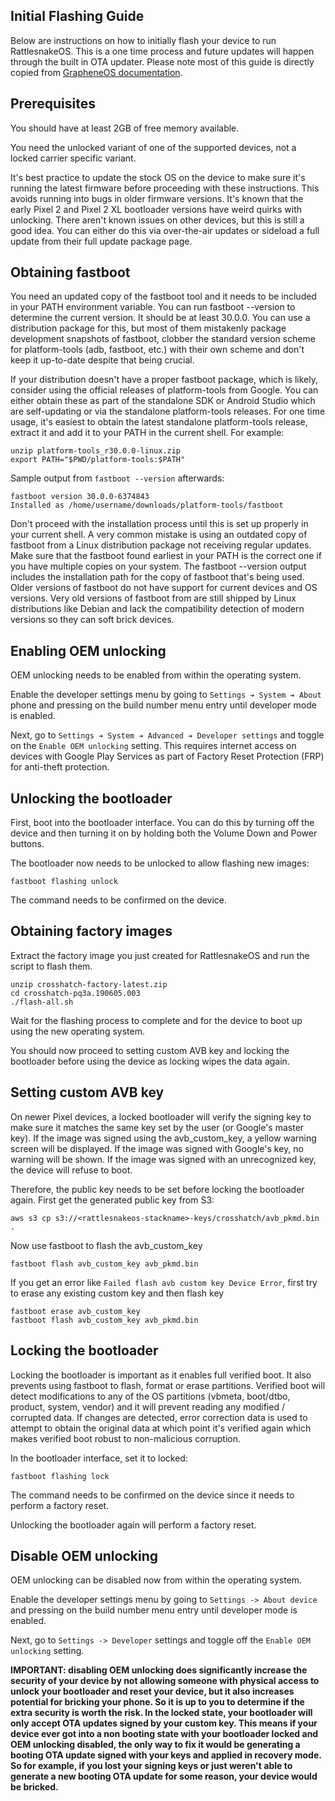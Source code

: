 ## Initial Flashing Guide
Below are instructions on how to initially flash your device to run RattlesnakeOS. This is a one time process and future updates will happen through the built in OTA updater. Please note most of this guide is directly copied from [GrapheneOS documentation](https://grapheneos.org/install). 

## Prerequisites
You should have at least 2GB of free memory available.

You need the unlocked variant of one of the supported devices, not a locked carrier specific variant.

It's best practice to update the stock OS on the device to make sure it's running the latest firmware before proceeding with these instructions. This avoids running into bugs in older firmware versions. It's known that the early Pixel 2 and Pixel 2 XL bootloader versions have weird quirks with unlocking. There aren't known issues on other devices, but this is still a good idea. You can either do this via over-the-air updates or sideload a full update from their full update package page.

## Obtaining fastboot
You need an updated copy of the fastboot tool and it needs to be included in your PATH environment variable. You can run fastboot --version to determine the current version. It should be at least 30.0.0. You can use a distribution package for this, but most of them mistakenly package development snapshots of fastboot, clobber the standard version scheme for platform-tools (adb, fastboot, etc.) with their own scheme and don't keep it up-to-date despite that being crucial.

If your distribution doesn't have a proper fastboot package, which is likely, consider using the official releases of platform-tools from Google. You can either obtain these as part of the standalone SDK or Android Studio which are self-updating or via the standalone platform-tools releases. For one time usage, it's easiest to obtain the latest standalone platform-tools release, extract it and add it to your PATH in the current shell. For example:

```
unzip platform-tools_r30.0.0-linux.zip
export PATH="$PWD/platform-tools:$PATH"
```

Sample output from `fastboot --version` afterwards:
```
fastboot version 30.0.0-6374843
Installed as /home/username/downloads/platform-tools/fastboot
```

Don't proceed with the installation process until this is set up properly in your current shell. A very common mistake is using an outdated copy of fastboot from a Linux distribution package not receiving regular updates. Make sure that the fastboot found earliest in your PATH is the correct one if you have multiple copies on your system. The fastboot --version output includes the installation path for the copy of fastboot that's being used. Older versions of fastboot do not have support for current devices and OS versions. Very old versions of fastboot from are still shipped by Linux distributions like Debian and lack the compatibility detection of modern versions so they can soft brick devices.

## Enabling OEM unlocking
OEM unlocking needs to be enabled from within the operating system.

Enable the developer settings menu by going to `Settings ➔ System ➔ About` phone and pressing on the build number menu entry until developer mode is enabled.

Next, go to `Settings ➔ System ➔ Advanced ➔ Developer settings` and toggle on the `Enable OEM unlocking` setting. This requires internet access on devices with Google Play Services as part of Factory Reset Protection (FRP) for anti-theft protection.

## Unlocking the bootloader
First, boot into the bootloader interface. You can do this by turning off the device and then turning it on by holding both the Volume Down and Power buttons.

The bootloader now needs to be unlocked to allow flashing new images:
```
fastboot flashing unlock
```

The command needs to be confirmed on the device.

## Obtaining factory images
Extract the factory image you just created for RattlesnakeOS and run the script to flash them. 
```
unzip crosshatch-factory-latest.zip
cd crosshatch-pq3a.190605.003
./flash-all.sh
```
Wait for the flashing process to complete and for the device to boot up using the new operating system.

You should now proceed to setting custom AVB key and locking the bootloader before using the device as locking wipes the data again.

## Setting custom AVB key
On newer Pixel devices, a locked bootloader will verify the signing key to make sure it matches the same key set by the user (or Google's master key).  If the image was signed using the avb\_custom\_key, a yellow warning screen will be displayed. If the image was signed with Google's key, no warning will be shown.  If the image was signed with an unrecognized key, the device will refuse to boot.

Therefore, the public key needs to be set before locking the bootloader again. First get the generated public key from S3:
```
aws s3 cp s3://<rattlesnakeos-stackname>-keys/crosshatch/avb_pkmd.bin .
```

Now use fastboot to flash the avb_custom_key
```
fastboot flash avb_custom_key avb_pkmd.bin
```

If you get an error like `Failed flash avb custom key Device Error`, first try to erase any existing custom key and then flash key
```
fastboot erase avb_custom_key
fastboot flash avb_custom_key avb_pkmd.bin
```

## Locking the bootloader
Locking the bootloader is important as it enables full verified boot. It also prevents using fastboot to flash, format or erase partitions. Verified boot will detect modifications to any of the OS partitions (vbmeta, boot/dtbo, product, system, vendor) and it will prevent reading any modified / corrupted data. If changes are detected, error correction data is used to attempt to obtain the original data at which point it's verified again which makes verified boot robust to non-malicious corruption.

In the bootloader interface, set it to locked:
```
fastboot flashing lock
```

The command needs to be confirmed on the device since it needs to perform a factory reset.

Unlocking the bootloader again will perform a factory reset.

## Disable OEM unlocking
OEM unlocking can be disabled now from within the operating system.

Enable the developer settings menu by going to `Settings -> About device` and pressing on the build number menu entry until developer mode is enabled.

Next, go to `Settings -> Developer` settings and toggle off the `Enable OEM unlocking` setting.

<b>IMPORTANT: disabling OEM unlocking does significantly increase the security of your device by not allowing someone with physical access to unlock your bootloader and reset your device, but it also increases potential for bricking your phone. So it is up to you to determine if the extra security is worth the risk. In the locked state, your bootloader will only accept OTA updates signed by your custom key. This means if your device ever got into a non booting state with your bootloader locked and OEM unlocking disabled, the only way to fix it would be generating a booting OTA update signed with your keys and applied in recovery mode. So for example, if you lost your signing keys or just weren't able to generate a new booting OTA update for some reason, your device would be bricked.</b>
